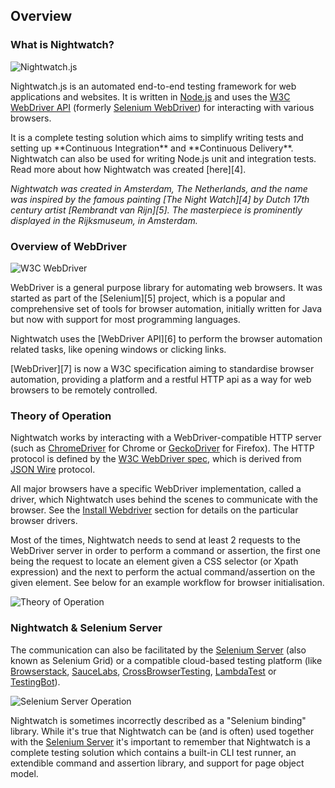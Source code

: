 ## Overview

<h3 id="what-is-nightwatch-"><span>What is Nightwatch?</span></h3><p class="whatis-logo"><img src="/images/nightwatch-circle.png" alt="Nightwatch.js" title="Nightwatch.js" class="whatis"></p>

Nightwatch.js is an automated end-to-end testing framework for web applications and websites. It is written in [Node.js][1] and uses the [W3C WebDriver API][2] (formerly [Selenium WebDriver][3]) for interacting with various browsers.

<p>It is a complete testing solution which aims to simplify writing tests and setting up **Continuous Integration** and **Continuous Delivery**. Nightwatch can also be used for writing Node.js unit and integration tests. Read more about how Nightwatch was created [here][4].</p>

<div class="alert alert-warning nightwatch">
<i>Nightwatch was created in Amsterdam, The Netherlands, and the name was inspired by the famous painting [The Night Watch][4] by Dutch 17th century artist [Rembrandt van Rijn][5]. The masterpiece is prominently displayed in the Rijksmuseum, in Amsterdam.</i>
</div>

<h3 id="overview-of-webdriver"><span>Overview of WebDriver</span></h3><p class="whatis-logo w3c-logo"><img src="https://www.w3.org/StyleSheets/TR/2016/logos/W3C" alt="W3C WebDriver" title="W3C WebDriver" class="whatis"></p>

<p>WebDriver is a general purpose library for automating web browsers. It was started as part of the [Selenium][5] project, which is a popular and comprehensive set of tools for browser automation, initially written for Java but now with support for most programming languages.</p>

<div class="alert alert-warning">
Nightwatch uses the [WebDriver API][6] to perform the browser automation related tasks, like opening windows or clicking links.
</div>

<p>[WebDriver][7] is now a W3C specification aiming to standardise browser automation, providing a platform and a restful HTTP api as a way for web browsers to be remotely controlled.</p>

<h3 id="theory-of-operation"><span>Theory of Operation</span></h3>

Nightwatch works by interacting with a WebDriver-compatible HTTP server (such as [ChromeDriver][8] for Chrome or [GeckoDriver][9] for Firefox). The HTTP protocol is defined by the [W3C WebDriver spec][10], which is derived from [JSON Wire][11] protocol. 

All major browsers have a specific WebDriver implementation, called a driver, which Nightwatch uses behind the scenes to communicate with the browser. See the [Install Webdriver][12] section for details on the particular browser drivers.  

Most of the times, Nightwatch needs to send at least 2 requests to the WebDriver server in order to perform a command or assertion, the first one being the request to locate an element given a CSS selector (or Xpath expression) and the next to perform the actual command/assertion on the given element. See below for an example workflow for browser initialisation.

![Theory of Operation][image-1]

<h3 id="nightwatch-selenium-server"><span>Nightwatch &amp; Selenium Server</span></h3>

The communication can also be facilitated by the [Selenium Server][13] (also known as Selenium Grid) or a compatible cloud-based testing platform (like [Browserstack][14], [SauceLabs][15], [CrossBrowserTesting][16], [LambdaTest][17] or [TestingBot][19]).

![Selenium Server Operation][image-2]

Nightwatch is sometimes incorrectly described as a "Selenium binding" library. While it's true that Nightwatch can be (and is often) used together with the [Selenium Server][18] it's important to remember that Nightwatch is a complete testing solution which contains a built-in CLI test runner, an extendible command and assertion library, and support for page object model.  


[1]:	https://nodejs.org/
[2]:	https://www.w3.org/TR/webdriver/
[3]:	https://github.com/SeleniumHQ/selenium/wiki/JsonWireProtocol
[4]:	/about
[5]:	https://selenium.dev/projects/
[6]:	https://www.w3.org/TR/webdriver
[7]:	https://www.w3.org/TR/webdriver
[8]:	https://sites.google.com/a/chromium.org/chromedriver/
[9]:	https://github.com/mozilla/geckodriver
[10]:	https://www.w3.org/TR/webdriver/
[11]:	https://github.com/SeleniumHQ/selenium/wiki/JsonWireProtocol
[12]:	/gettingstarted/installation/#webdriver-service
[13]:	https://selenium.dev/downloads/
[14]:	https://www.browserstack.com/
[15]:	https://saucelabs.com/
[16]:	https://crossbrowsertesting.com/
[17]: https://www.lambdatest.com/
[18]:	https://selenium.dev/downloads/
[19]:	https://testingbot.com/

[image-1]:	/img/operation.png
[image-2]:	/img/operation-cloud.png
